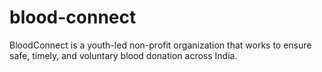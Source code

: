 # blood-connect
BloodConnect is a youth-led non-profit organization that works to ensure safe, timely, and voluntary blood donation across India. 
